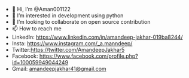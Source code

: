 - 👋 Hi, I’m @Aman001122
- 👀 I’m interested in development using python
- 💞️ I’m looking to collaborate on open source contribution
- 📫 How to reach me
- LinkedIn: https://www.linkedin.com/in/amandeep-jakhar-019ba8244/
- Insta: https://www.instagram.com/_a.manndeep/
- Twitter:https://twitter.com/AmandeepJakhar5
- Facebook: https://www.facebook.com/profile.php?id=100059949044249
- Gmail: amandeepjakhar41@gmail.com 

<!---
Aman001122/Aman001122 is a ✨ special ✨ repository because its `README.md` (this file) appears on your GitHub profile.
You can click the Preview link to take a look at your changes.
--->
